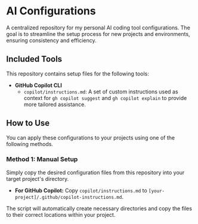 # AI Configurations

A centralized repository for my personal AI coding tool configurations. The goal is to streamline the setup process for new projects and environments, ensuring consistency and efficiency.

## Included Tools

This repository contains setup files for the following tools:

* **GitHub Copilot CLI**
    * `copilot/instructions.md`: A set of custom instructions used as context for `gh copilot suggest` and `gh copilot explain` to provide more tailored assistance.

## How to Use

You can apply these configurations to your projects using one of the following methods.

### Method 1: Manual Setup

Simply copy the desired configuration files from this repository into your target project's directory.

* **For GitHub Copilot:**
    Copy `copilot/instructions.md` to `[your-project]/.github/copilot-instructions.md`.



The script will automatically create necessary directories and copy the files to their correct locations within your project.